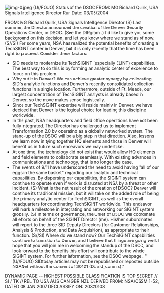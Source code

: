 ![img-0.jpeg](img-0.jpeg)
(U//FOUO) Status of the DSOC
FROM: MG Richard Quirk, USA Signals Intelligence Director Run Date: 03/03/2004

FROM: MG Richard Quirk, USA Signals Intelligence Director
(S) Last summer, the Director announced the creation of the Denver Security Operations Center, or DSOC. (See the DIRgram .) I'd like to give you some background on this decision, and let you know where we stand as of now.
(S//SI) For some years, NSA has realized the potential benefits of creating a TechSIGINT center in Denver, but it is only recently that the time has been right to proceed. Consider these factors:

- SID needs to modernize its TechSIGINT (especially ELINT) capabilities. The best way to do this is by forming an analytic center of excellence to focus on this problem.
- Why put it in Denver? We can achieve greater synergy by collocating SID's analytic functions and Denver's recently consolidated collection functions in a single location. Furthermore, outside of Ft. Meade, our largest concentration of TechSIGINT analysts is already based in Denver, so the move makes sense logistically.
- Since our TechSIGINT expertise will reside mainly in Denver, we have decided that Denver is the logical choice for leading this discipline worldwide.
- In the past, NSA headquarters and field office operations have not been fully integrated. The Director has challenged us to implement Transformation 2.0 by operating as a globally networked system. The stand-up of the DSOC will be a big step in that direction. Also, lessons we learn now in tying together HQ elements and those in Denver will benefit us in future such endeavors we may undertake.
- At one time, the technology did not exist that would allow HQ elements and field elements to collaborate seamlessly. With existing advances in communications and technology, that is no longer the case.
- The events of $9 / 11$ have underscored the need to avoid having "all of our eggs in the same basket" regarding our analytic and technical capabilities. By dispersing our capabilities, the SIGINT system can continue to operate even if work is disrupted at NSA by a threat or other incident.
(S) What is the net result of the creation of DSOC? Denver will continue its traditional mission, but it will take on the added role of being the primary analytic center for TechSIGINT, as well as the overall headquarters for coordinating TechSIGINT worldwide. This endeavor will mark a milestone in integrating and networking our SIGINT system globally.
(S) In terms of governance, the Chief of DSOC will coordinate all efforts on behalf of the SIGINT Director (me). His/her subordinates will report to the three SID Deputy Directors (for Customer Relationships, Analysis \& Production, and Data Acquisition), as appropriate to their function.
(S//SI) Where do we stand now? Our TechSIGINT capabilities continue to transition to Denver, and I believe that things are going well. I hope that you will join me in welcoming the standup of the DSOC, and look forward to the benefits this effort will contribute to the whole SIGINT system. For further information, see the DSOC webpage .
"(U//FOUO) SIDtoday articles may not be republished or reposted outside NSANet without the consent of S0121 (DL sid_comms)."

DYNAMIC PAGE -- HIGHEST POSSIBLE CLASSIFICATION IS
TOP SECRET // SI / TK // REL TO USA AUS CAN GBR NZL
DERIVED FROM: NSA/CSSM 1-52, DATED 08 JAN 2007 DECLASSIFY ON: 20320108

